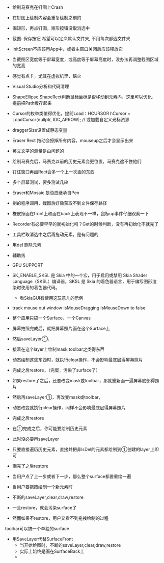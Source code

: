 - 绘制马赛克在钉图上Crash
- 在钉图上绘制内容会重复绘制之前的
- 画矩形，再点钉图，矩形按钮没取消选中
  
 

- 截图: 保存按钮 希望可以定义默认文件夹, 不用每次都选文件夹
- InitScreen不应该再App中，或者主窗口关闭后应该释放它
- 当截图区宽度等于屏幕宽度，或高度等于屏幕高度时，没办法再调整截图区域的宽高

- 感觉有点卡，尤其在虚拟机里，恼火
- Visual Studio分析和代码清理
- ShapeEllipse ShapeRect判断鼠标坐标是否移动到元素内，这里可以优化，提前把Path缓存起来
- Cursor的枚举类值得优化，提前Load：HCURSOR hCursor = LoadCursor(nullptr, IDC_ARROW); // 或加载自定义光标资源
- draggerSize设置成静态变量
- Eraser Rect 拖动会擦掉所有内容，mouseup之后才会显示出来
- 英文文字的测量是由问题的
- 绘制马赛克后，马赛克以前的历史元素变更位置，马赛克遮不住他们
- 钉住窗口再画Rect会多一个上一次画的东西
- 多个屏幕测试，要多测试几轮
- Eraser和Mosaic 是否应继承自Pen


- 别的程序调用，截图后好像获取不到文件保存路径
- 橡皮擦画在front上和画在back上表现不一样，鼠标up事件仔细观察一下
- Recorder有必要早早的就初始化吗？Get的时候判断，没有再初始化不就完了
- 工具栏取消选中之后再拖动元素，是有问题的
- 用del 删除元素
- 辅助线
- GPU SUPPORT


- SK_ENABLE_SKSL 是 Skia 中的一个宏，用于启用或禁用 Skia Shader Language（SKSL）编译器。SKSL 是 Skia 的着色器语言，用于编写图形渲染时使用的着色器代码。
  - 看SkiaGUI有使用这玩意儿的示例
 - track mouse out window IsMouseDragging IsMouseDown to false



- 整个应用只搞一个Surface，一个Canvas
- 屏幕拍照完成后，就把屏幕照片画在这个Surface上
- 然后saveLayer①，
- 接着在这个layer上绘制mask,toolbar之类得东西
- 动态绘制这些东西时，就执行clear操作，不会影响最底层得屏幕照片
- 完成之后restore，（完蛋，污染了surface了）
- 如果restore了之后，还要改变mask或toolbar，那就重新画一遍屏幕底部得照片
- 然后再saveLayer①，再改变mask或toolbar，
- 动态改变就执行clear操作，同样不会影响最底层得屏幕照片
- 完成之后restore

- 在①完成之后，你可能要绘制历史元素
- 此时没必要再saveLayer
- 只要直接遍历历史元素，直接并把非IsDel的元素都绘制到①创建的layer上即可
- 画完了之后restore
- 当用户点了上一步或者下一步，那么整个surface都要重绘一遍

- 当用户要拖拽绘制一个新元素时
- 不断的saveLayer,clear,draw,restore
- 一旦restore，就会污染surface了
- 然而如果不restore，用户又看不到拖拽绘制的过程



toolbar可以搞一个单独的surface

- 用SaveLayer代替SurfaceFront
  - 当开始绘图时，不断的saveLayer,clear,draw,restore
  - 实际上始终是画在SurfaceBack上
  - 